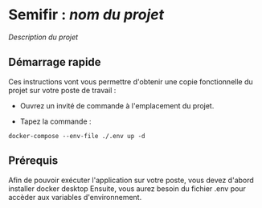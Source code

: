 # Semifir : *nom du projet*

*Description du projet*

## Démarrage rapide

Ces instructions vont vous permettre d'obtenir une copie fonctionnelle du projet sur votre poste de travail : 


- Ouvrez un invité de commande à l'emplacement du projet.


- Tapez la commande :
````
docker-compose --env-file ./.env up -d
````

## Prérequis
Afin de pouvoir exécuter l'application sur votre poste, vous devez d'abord installer docker desktop 
Ensuite, vous aurez besoin du fichier .env pour accèder aux variables d'environnement.